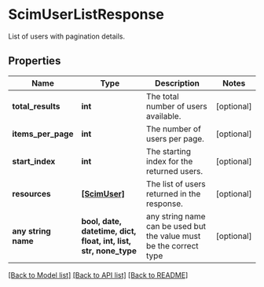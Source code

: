# ScimUserListResponse

List of users with pagination details.

## Properties
Name | Type | Description | Notes
------------ | ------------- | ------------- | -------------
**total_results** | **int** | The total number of users available. | [optional] 
**items_per_page** | **int** | The number of users per page. | [optional] 
**start_index** | **int** | The starting index for the returned users. | [optional] 
**resources** | [**[ScimUser]**](ScimUser.md) | The list of users returned in the response. | [optional] 
**any string name** | **bool, date, datetime, dict, float, int, list, str, none_type** | any string name can be used but the value must be the correct type | [optional]

[[Back to Model list]](../README.md#documentation-for-models) [[Back to API list]](../README.md#documentation-for-api-endpoints) [[Back to README]](../README.md)


